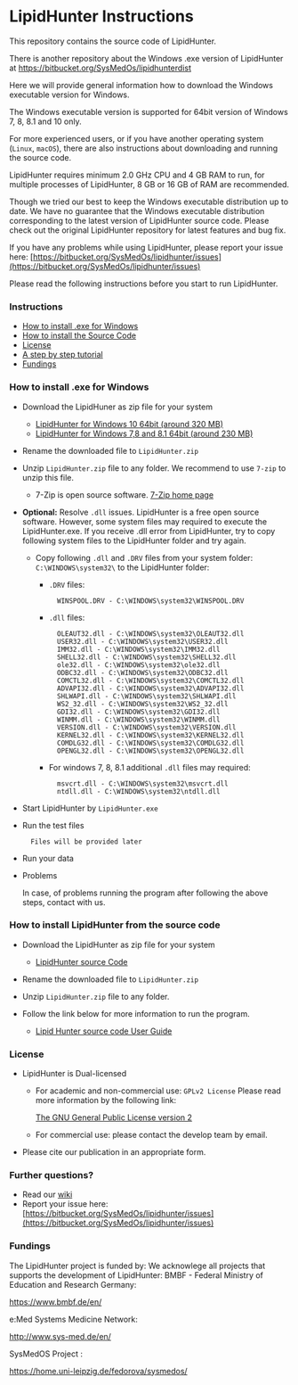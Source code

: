 # LipidHunter Instructions #

This repository contains the source code of LipidHunter.

There is another repository about the Windows .exe version of LipidHunter at 
https://bitbucket.org/SysMedOs/lipidhunterdist

Here we will provide general information how to download the Windows executable version for Windows.
 
The Windows executable version is supported for 64bit version of Windows 7, 8, 8.1 and 10 only.

For more experienced users, or if you have another operating system (`Linux`, `macOS`), there are also instructions about downloading and running the source code.

LipidHunter requires minimum 2.0 GHz CPU and 4 GB RAM to run, for multiple processes of LipidHunter, 8 GB or 16 GB of RAM are recommended.

Though we tried our best to keep the Windows executable distribution up to date. We have no guarantee that the Windows executable distribution corresponding to the latest version of LipidHunter source code. Please check out the original LipidHunter repository for latest features and bug fix.

If you have any problems while using LipidHunter, please report your issue here: [https://bitbucket.org/SysMedOs/lipidhunter/issues](https://bitbucket.org/SysMedOs/lipidhunter/issues)

Please read the following instructions before you start to run LipidHunter.

### Instructions ###

* [How to install .exe for Windows](#markdown-header-how-to-install-.exe-for-windows)
* [How to install the Source Code](#markdown-header-how-to-install-the-source-code)
* [License](#markdown-header-license)
* [A step by step tutorial](https://bitbucket.org/SysMedOs/lipidhunter/wiki/Home)
* [Fundings](#markdown-fundings)



### How to install .exe for Windows ###
* Download the LipidHuner as zip file for your system

    + [LipidHunter for Windows 10 64bit (around 320 MB)](https://bitbucket.org/SysMedOs/lipidhunterdist/downloads/LipidHunter_Win10_64bit.zip)
    + [LipidHunter for Windows 7,8 and 8.1 64bit (around 230 MB)](https://bitbucket.org/SysMedOs/lipidhunterdist/downloads/LipidHunter_Win7-8_64bit.zip)
    
* Rename the downloaded file  to `LipidHunter.zip`
    
* Unzip `LipidHunter.zip` file to any folder. We recommend to use `7-zip` to unzip this file.

    + 7-Zip is open source software. [7-Zip home page](http://www.7-zip.org)
            
* **Optional:** Resolve `.dll` issues. LipidHunter is a free open source software. However, some system files may required to execute the LipidHunter.exe. If you receive .dll error from LipidHunter, try to copy following system files to the LipidHunter folder and try again.
    + Copy following `.dll` and `.DRV` files from your system folder: `C:\WINDOWS\system32\` to the LipidHunter folder:

        + `.DRV` files:
        
                WINSPOOL.DRV - C:\WINDOWS\system32\WINSPOOL.DRV
            
        + `.dll` files:
    
                OLEAUT32.dll - C:\WINDOWS\system32\OLEAUT32.dll
                USER32.dll - C:\WINDOWS\system32\USER32.dll
                IMM32.dll - C:\WINDOWS\system32\IMM32.dll
                SHELL32.dll - C:\WINDOWS\system32\SHELL32.dll
                ole32.dll - C:\WINDOWS\system32\ole32.dll
                ODBC32.dll - C:\WINDOWS\system32\ODBC32.dll
                COMCTL32.dll - C:\WINDOWS\system32\COMCTL32.dll
                ADVAPI32.dll - C:\WINDOWS\system32\ADVAPI32.dll
                SHLWAPI.dll - C:\WINDOWS\system32\SHLWAPI.dll
                WS2_32.dll - C:\WINDOWS\system32\WS2_32.dll
                GDI32.dll - C:\WINDOWS\system32\GDI32.dll
                WINMM.dll - C:\WINDOWS\system32\WINMM.dll
                VERSION.dll - C:\WINDOWS\system32\VERSION.dll
                KERNEL32.dll - C:\WINDOWS\system32\KERNEL32.dll
                COMDLG32.dll - C:\WINDOWS\system32\COMDLG32.dll
                OPENGL32.dll - C:\WINDOWS\system32\OPENGL32.dll
            
        + For windows 7, 8, 8.1 additional `.dll` files may required:
        
                msvcrt.dll - C:\WINDOWS\system32\msvcrt.dll
                ntdll.dll - C:\WINDOWS\system32\ntdll.dll

* Start LipidHunter by `LipidHunter.exe`

* Run the test files
        
        Files will be provided later

* Run your data

* Problems
    
    In case, of problems running the program after following the above steps, contact with us.

### How to install LipidHunter from the source code ###
* Download the LipidHunter as zip file for your system

    + [LipidHunter source Code](https://bitbucket.org/SysMedOs/lipidhunter/wiki/Install%20the%20Source%20code)

* Rename the downloaded file to `LipidHunter.zip`
    
* Unzip `LipidHunter.zip` file to any folder.

* Follow the link below for more information to run the program.

    + [Lipid Hunter source code User Guide](https://bitbucket.org/SysMedOs/lipidhunter/wiki/Install%20the%20Source%20code)

### License ###

+ LipidHunter is Dual-licensed
    * For academic and non-commercial use: `GPLv2 License` Please read more information by the following link: 
    
        [The GNU General Public License version 2](https://www.gnu.org/licenses/old-licenses/gpl-2.0.en.html)

    * For commercial use: please contact the develop team by email.

+ Please cite our publication in an appropriate form. 

### Further questions? ###

* Read our [wiki](https://bitbucket.org/SysMedOs/lipidhunter/wiki/Home)
* Report your issue here: [https://bitbucket.org/SysMedOs/lipidhunter/issues](https://bitbucket.org/SysMedOs/lipidhunter/issues)


### Fundings ###
The LipidHunter project is funded by:
We acknowlege all projects that supports the development of LipidHunter:
BMBF - Federal Ministry of Education and Research Germany:

https://www.bmbf.de/en/

e:Med Systems Medicine Network:

http://www.sys-med.de/en/

SysMedOS Project : 

https://home.uni-leipzig.de/fedorova/sysmedos/